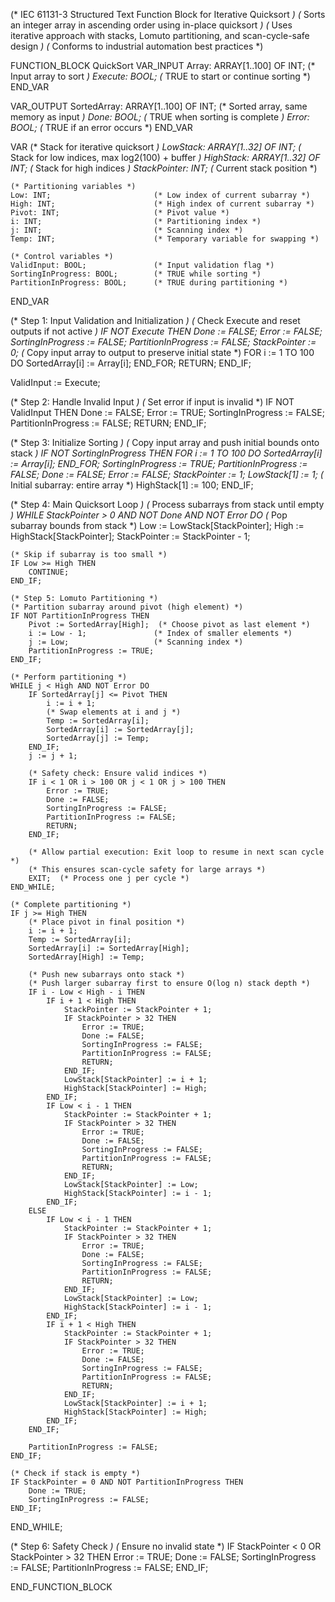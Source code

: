 (* IEC 61131-3 Structured Text Function Block for Iterative Quicksort *)
(* Sorts an integer array in ascending order using in-place quicksort *)
(* Uses iterative approach with stacks, Lomuto partitioning, and scan-cycle-safe design *)
(* Conforms to industrial automation best practices *)

FUNCTION_BLOCK QuickSort
VAR_INPUT
    Array: ARRAY[1..100] OF INT;  (* Input array to sort *)
    Execute: BOOL;                (* TRUE to start or continue sorting *)
END_VAR

VAR_OUTPUT
    SortedArray: ARRAY[1..100] OF INT;  (* Sorted array, same memory as input *)
    Done: BOOL;                   (* TRUE when sorting is complete *)
    Error: BOOL;                  (* TRUE if an error occurs *)
END_VAR

VAR
    (* Stack for iterative quicksort *)
    LowStack: ARRAY[1..32] OF INT;  (* Stack for low indices, max log2(100) + buffer *)
    HighStack: ARRAY[1..32] OF INT; (* Stack for high indices *)
    StackPointer: INT;              (* Current stack position *)
    
    (* Partitioning variables *)
    Low: INT;                       (* Low index of current subarray *)
    High: INT;                      (* High index of current subarray *)
    Pivot: INT;                     (* Pivot value *)
    i: INT;                         (* Partitioning index *)
    j: INT;                         (* Scanning index *)
    Temp: INT;                      (* Temporary variable for swapping *)
    
    (* Control variables *)
    ValidInput: BOOL;               (* Input validation flag *)
    SortingInProgress: BOOL;        (* TRUE while sorting *)
    PartitionInProgress: BOOL;      (* TRUE during partitioning *)
END_VAR

(* Step 1: Input Validation and Initialization *)
(* Check Execute and reset outputs if not active *)
IF NOT Execute THEN
    Done := FALSE;
    Error := FALSE;
    SortingInProgress := FALSE;
    PartitionInProgress := FALSE;
    StackPointer := 0;
    (* Copy input array to output to preserve initial state *)
    FOR i := 1 TO 100 DO
        SortedArray[i] := Array[i];
    END_FOR;
    RETURN;
END_IF;

ValidInput := Execute;

(* Step 2: Handle Invalid Input *)
(* Set error if input is invalid *)
IF NOT ValidInput THEN
    Done := FALSE;
    Error := TRUE;
    SortingInProgress := FALSE;
    PartitionInProgress := FALSE;
    RETURN;
END_IF;

(* Step 3: Initialize Sorting *)
(* Copy input array and push initial bounds onto stack *)
IF NOT SortingInProgress THEN
    FOR i := 1 TO 100 DO
        SortedArray[i] := Array[i];
    END_FOR;
    SortingInProgress := TRUE;
    PartitionInProgress := FALSE;
    Done := FALSE;
    Error := FALSE;
    StackPointer := 1;
    LowStack[1] := 1;      (* Initial subarray: entire array *)
    HighStack[1] := 100;
END_IF;

(* Step 4: Main Quicksort Loop *)
(* Process subarrays from stack until empty *)
WHILE StackPointer > 0 AND NOT Done AND NOT Error DO
    (* Pop subarray bounds from stack *)
    Low := LowStack[StackPointer];
    High := HighStack[StackPointer];
    StackPointer := StackPointer - 1;
    
    (* Skip if subarray is too small *)
    IF Low >= High THEN
        CONTINUE;
    END_IF;
    
    (* Step 5: Lomuto Partitioning *)
    (* Partition subarray around pivot (high element) *)
    IF NOT PartitionInProgress THEN
        Pivot := SortedArray[High];  (* Choose pivot as last element *)
        i := Low - 1;               (* Index of smaller elements *)
        j := Low;                   (* Scanning index *)
        PartitionInProgress := TRUE;
    END_IF;
    
    (* Perform partitioning *)
    WHILE j < High AND NOT Error DO
        IF SortedArray[j] <= Pivot THEN
            i := i + 1;
            (* Swap elements at i and j *)
            Temp := SortedArray[i];
            SortedArray[i] := SortedArray[j];
            SortedArray[j] := Temp;
        END_IF;
        j := j + 1;
        
        (* Safety check: Ensure valid indices *)
        IF i < 1 OR i > 100 OR j < 1 OR j > 100 THEN
            Error := TRUE;
            Done := FALSE;
            SortingInProgress := FALSE;
            PartitionInProgress := FALSE;
            RETURN;
        END_IF;
        
        (* Allow partial execution: Exit loop to resume in next scan cycle *)
        (* This ensures scan-cycle safety for large arrays *)
        EXIT;  (* Process one j per cycle *)
    END_WHILE;
    
    (* Complete partitioning *)
    IF j >= High THEN
        (* Place pivot in final position *)
        i := i + 1;
        Temp := SortedArray[i];
        SortedArray[i] := SortedArray[High];
        SortedArray[High] := Temp;
        
        (* Push new subarrays onto stack *)
        (* Push larger subarray first to ensure O(log n) stack depth *)
        IF i - Low < High - i THEN
            IF i + 1 < High THEN
                StackPointer := StackPointer + 1;
                IF StackPointer > 32 THEN
                    Error := TRUE;
                    Done := FALSE;
                    SortingInProgress := FALSE;
                    PartitionInProgress := FALSE;
                    RETURN;
                END_IF;
                LowStack[StackPointer] := i + 1;
                HighStack[StackPointer] := High;
            END_IF;
            IF Low < i - 1 THEN
                StackPointer := StackPointer + 1;
                IF StackPointer > 32 THEN
                    Error := TRUE;
                    Done := FALSE;
                    SortingInProgress := FALSE;
                    PartitionInProgress := FALSE;
                    RETURN;
                END_IF;
                LowStack[StackPointer] := Low;
                HighStack[StackPointer] := i - 1;
            END_IF;
        ELSE
            IF Low < i - 1 THEN
                StackPointer := StackPointer + 1;
                IF StackPointer > 32 THEN
                    Error := TRUE;
                    Done := FALSE;
                    SortingInProgress := FALSE;
                    PartitionInProgress := FALSE;
                    RETURN;
                END_IF;
                LowStack[StackPointer] := Low;
                HighStack[StackPointer] := i - 1;
            END_IF;
            IF i + 1 < High THEN
                StackPointer := StackPointer + 1;
                IF StackPointer > 32 THEN
                    Error := TRUE;
                    Done := FALSE;
                    SortingInProgress := FALSE;
                    PartitionInProgress := FALSE;
                    RETURN;
                END_IF;
                LowStack[StackPointer] := i + 1;
                HighStack[StackPointer] := High;
            END_IF;
        END_IF;
        
        PartitionInProgress := FALSE;
    END_IF;
    
    (* Check if stack is empty *)
    IF StackPointer = 0 AND NOT PartitionInProgress THEN
        Done := TRUE;
        SortingInProgress := FALSE;
    END_IF;
END_WHILE;

(* Step 6: Safety Check *)
(* Ensure no invalid state *)
IF StackPointer < 0 OR StackPointer > 32 THEN
    Error := TRUE;
    Done := FALSE;
    SortingInProgress := FALSE;
    PartitionInProgress := FALSE;
END_IF;

END_FUNCTION_BLOCK

